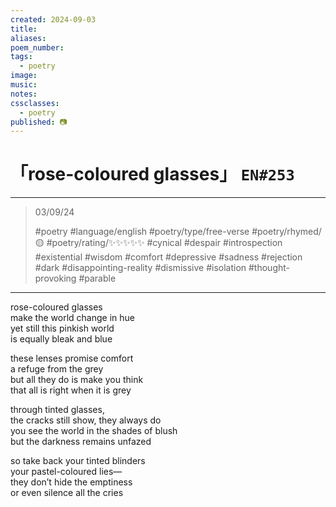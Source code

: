 ```yaml
---
created: 2024-09-03
title:
aliases:
poem_number:
tags:
  - poetry
image:
music:
notes:
cssclasses:
  - poetry
published: 📷
---
```

# 「rose-coloured glasses」 `EN#253`

---

> 03/09/24
> 
> #poetry 
> #language/english 
> #poetry/type/free-verse 
> #poetry/rhymed/🟡 
> #poetry/rating/✨✨✨✨✨ 
> #cynical #despair #introspection #existential #wisdom #comfort #depressive #sadness #rejection #dark #disappointing-reality #dismissive #isolation #thought-provoking #parable 

---

rose-coloured glasses  
make the world change in hue  
yet still this pinkish world  
is equally bleak and blue  
  
these lenses promise comfort  
a refuge from the grey  
but all they do is make you think  
that all is right when it is grey  
  
through tinted glasses,  
the cracks still show, they always do  
you see the world in the shades of blush  
but the darkness remains unfazed  
  
so take back your tinted blinders  
your pastel-coloured lies—  
they don’t hide the emptiness  
or even silence all the cries